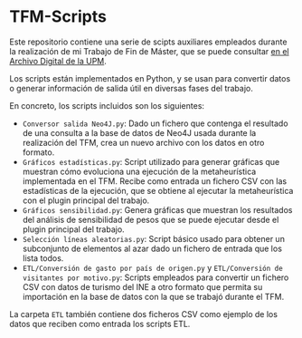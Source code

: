 # TFM-Scripts
Este repositorio contiene una serie de scipts auxiliares empleados durante la realización de mi Trabajo de Fin de Máster, que se puede consultar [en el Archivo Digital de la UPM](https://oa.upm.es/71403/).

Los scripts están implementados en Python, y se usan para convertir datos o generar información de salida útil en diversas fases del trabajo.

En concreto, los scripts incluidos son los siguientes:

- `Conversor salida Neo4J.py`: Dado un fichero que contenga el resultado de una consulta a la base de datos de Neo4J usada durante la realización del TFM, crea un nuevo archivo con los datos en otro formato.
- `Gráficos estadísticas.py`: Script utilizado para generar gráficas que muestran cómo evoluciona una ejecución de la metaheurística implementada en el TFM. Recibe como entrada un fichero CSV con las estadísticas de la ejecución, que se obtiene al ejecutar la metaheurística con el plugin principal del trabajo.
- `Gráficos sensibilidad.py`: Genera gráficas que muestran los resultados del análisis de sensibilidad de pesos que se puede ejecutar desde el plugin principal del trabajo.
- `Selección líneas aleatorias.py`: Script básico usado para obtener un subconjunto de elementos al azar dado un fichero de entrada que los lista todos.
- `ETL/Conversión de gasto por país de origen.py` y `ETL/Conversión de visitantes por motivo.py`: Scripts empleados para convertir un fichero CSV con datos de turismo del INE a otro formato que permita su importación en la base de datos con la que se trabajó durante el TFM.

La carpeta `ETL` también contiene dos ficheros CSV como ejemplo de los datos que reciben como entrada los scripts ETL.